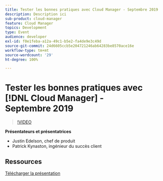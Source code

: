```yaml
---
title: Tester les bonnes pratiques avec Cloud Manager - Septembre 2019
description: Description ici
sub-product: cloud-manager
feature: Cloud Manager
topics: Development
type: Event
audience: developer
exl-id: f0e1feba-a12a-49c1-b5e2-fa4de9e3c49d
source-git-commit: 24d6605ccb5e204721246ab64283be8570ace16e
workflow-type: tm+mt
source-wordcount: '29'
ht-degree: 100%

---
```


# Tester les bonnes pratiques avec [!DNL Cloud Manager] - Septembre 2019

>[!VIDEO](https://video.tv.adobe.com/v/329028/?quality=9&learn=on)


**Présentateurs et présentatrices**

* Justin Edelson, chef de produit
* Patrick Kynaston, ingénieur du succès client

## Ressources

[Télécharger la présentation](./assets/CloudManagerWebinarSeptember2019.pdf)
